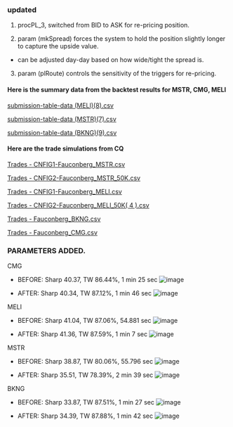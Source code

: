 ### updated

1. procPL_3, switched from BID to ASK for re-pricing position.

2. param (mkSpread) forces the system to hold the position slightly longer to capture the upside value.
 * can be adjusted day-day based on how wide/tight the spread is.

3. param (plRoute) controls the sensitivity of the triggers for re-pricing.


#### Here is the summary data from the backtest results for MSTR, CMG, MELI

[submission-table-data (MELI)(8).csv](https://github.com/bdincerTrader/Live-Testing/files/11739892/submission-table-data.8.csv)

[submission-table-data (MSTR)(7).csv](https://github.com/bdincerTrader/Live-Testing/files/11739893/submission-table-data.7.csv)

[submission-table-data (BKNG)(9).csv](https://github.com/bdincerTrader/Live-Testing/files/11739914/submission-table-data.9.csv)

#### Here are the trade simulations from CQ

[Trades - CNFIG1-Fauconberg_MSTR.csv](https://github.com/bdincerTrader/Live-Testing/files/11739902/Trades.-.Fauconberg_MSTR.csv)

[Trades - CNFIG2-Fauconberg_MSTR_50K.csv](https://github.com/bdincerTrader/Live-Testing/files/11739920/Trades.-.Fauconberg_MSTR_50K.csv)

[Trades - CNFIG1-Fauconberg_MELI.csv](https://github.com/bdincerTrader/Live-Testing/files/11739904/Trades.-.Fauconberg_MELI.csv)

[Trades - CNFIG2-Fauconberg_MELI_50K( 4 ).csv](https://github.com/bdincerTrader/Live-Testing/files/11739926/Trades.-.Fauconberg_MELI_50K.4.csv)

[Trades - Fauconberg_BKNG.csv](https://github.com/bdincerTrader/Live-Testing/files/11739906/Trades.-.Fauconberg_BKNG.csv)

[Trades - Fauconberg_CMG.csv](https://github.com/bdincerTrader/Live-Testing/files/11739907/Trades.-.Fauconberg_CMG.csv)


### PARAMETERS ADDED.

CMG
* BEFORE: Sharp 40.37, TW 86.44%, 1 min 25 sec
![image](https://github.com/bdincerTrader/Live-Testing/assets/127531384/f650227e-334d-4025-aa3e-71a6392b2152)

* AFTER: Sharp 40.34, TW 87.12%, 1 min 46 sec 
![image](https://github.com/bdincerTrader/Live-Testing/assets/127531384/4b9ba7b4-9e1d-4a4f-b366-55f0d175e56c)


MELI
* BEFORE: Sharp 41.04, TW 87.06%, 54.881 sec
![image](https://github.com/bdincerTrader/Live-Testing/assets/127531384/f9d3f659-1d63-4761-91ed-f94b4e0477cc)

* AFTER: Sharp 41.36, TW 87.59%, 1 min 7 sec 
![image](https://github.com/bdincerTrader/Live-Testing/assets/127531384/6d0065bb-eb3b-4757-8774-c609b3247090)



MSTR
* BEFORE: Sharp 38.87, TW 80.06%, 55.796 sec
![image](https://github.com/bdincerTrader/Live-Testing/assets/127531384/0948de45-2351-40ca-80de-d35c3c6d765d)

* AFTER: Sharp 35.51, TW 78.39%, 2 min 39 sec 
![image](https://github.com/bdincerTrader/Live-Testing/assets/127531384/44d89520-30f5-4fe0-93b7-08b8c4d09358)


BKNG
* BEFORE: Sharp 33.87, TW 87.51%, 1 min 27 sec 
![image](https://github.com/bdincerTrader/Live-Testing/assets/127531384/e26c56d3-5452-40f3-8273-3793ea1998e5)

* AFTER: Sharp 34.39, TW 87.88%, 1 min 42 sec 
![image](https://github.com/bdincerTrader/Live-Testing/assets/127531384/84b2bd6a-2287-4209-adb4-ce6c22fe51ac)




